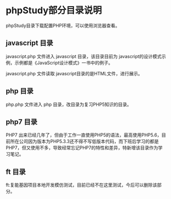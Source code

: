# phpStudy部分目录说明 #
phpStudy目录下载配置PHP环境，可以使用浏览器查看。

## javascript 目录 ##
javascript.php 文件进入 javascript 目录，该目录目前为 javascript的设计模式示例，示例都是《JavaScript设计模式》一书中的例子。

javascript.php 文件读取 javascript目录的是HTML文件，进行展示。

## php 目录 ##
php.php 文件进入 php 目录，改目录为复习PHP5知识的目录。


## php7 目录 ##
PHP7 出来已经几年了，但由于工作一直使用PHP5的语法，最高使用PHP5.6，目前所在公司因为版本为PHP5.3.3还不得不写低版本代码，而下班后学习的都是PHP7，但又使用不多，导致经常忘记PHP7的特性和差异，特新增该目录作为学习笔记。

## ft 目录 ##
ft:复能基因项目本地开发模仿测试，目前已经不在这里测试，今后可以删除该部分。